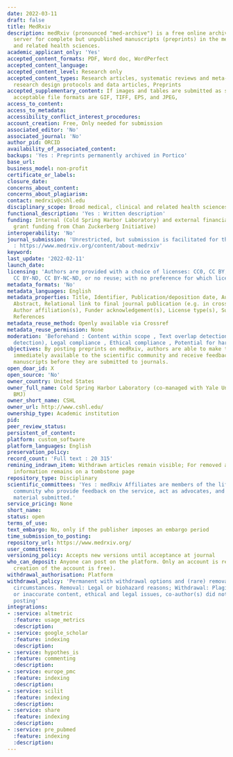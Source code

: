 ```yaml
---
date: 2022-03-11
draft: false
title: MedRxiv
description: medRxiv (pronounced "med-archive") is a free online archive and distribution
  server for complete but unpublished manuscripts (preprints) in the medical, clinical,
  and related health sciences.
academic_applicant_only: 'Yes'
accepted_content_formats: PDF, Word doc, WordPerfect
accepted_content_language:
accepted_content_level: Research only
accepted_content_types: Research articles, systematic reviews and meta-analyses, clinical
  research design protocols and data articles, Preprints
accepted_supplementary_content: If images and tables are submitted as separate files,
  acceptable file formats are GIF, TIFF, EPS, and JPEG,
access_to_content:
access_to_metadata:
accessibility_conflict_interest_procedures:
account_creation: Free, Only needed for submission
associated_editor: 'No'
associated_journal: 'No'
author_pid: ORCID
availability_of_associated_content:
backups: 'Yes : Preprints permanently archived in Portico'
base_url:
business_model: non-profit
certificate_or_labels:
closure_date:
concerns_about_content:
concerns_about_plagiarism:
contact: medrxiv@cshl.edu
disciplinary_scope: Broad medical, clinical and related health sciences
functional_description: 'Yes : Written description'
funding: Internal (Cold Spring Harbor Laboratory) and external financial support (multiyear
  grant funding from Chan Zuckerberg Initiative)
interoperability: 'No'
journal_submission: 'Unrestricted, but submission is facilitated for those journals
  : https://www.medrxiv.org/content/about-medrxiv'
keyword:
last_update: '2022-02-11'
launch_date:
licensing: 'Authors are provided with a choice of licenses: CC0, CC BY, CC BY-NC,
  CC BY-ND, CC BY-NC-ND, or no reuse; with no preference for which license chosen'
metadata_formats: 'No'
metadata_languages: English
metadata_properties: Title, Identifier, Publication/deposition date, Author name(s),
  Abstract, Relational link to final journal publication (e.g. in crossref metadata),
  Author affiliation(s), Funder acknowledgement(s), License type(s), Subject category,
  References
metadata_reuse_method: Openly available via Crossref
metadata_reuse_permission: None
moderation: 'Beforehand : Content within scope , Text overlap detection (plagiarism
  detection), Legal compliance , Ethical compliance , Potential for harm if posted'
objectives: By posting preprints on medRxiv, authors are able to make their findings
  immediately available to the scientific community and receive feedback on draft
  manuscripts before they are submitted to journals.
open_doar_id: X
open_source: 'No'
owner_country: United States
owner_full_name: Cold Spring Harbor Laboratory (co-managed with Yale University and
  BMJ)
owner_short_name: CSHL
owner_url: http://www.cshl.edu/
ownership_type: Academic institution
pid:
peer_review_status:
persistent_of_content:
platform: custom_software
platform_languages: English
preservation_policy:
record_count: 'Full text : 20 315'
remining_indrawn_item: Withdrawn articles remain visible; For removed articles, basic
  information remains on a tombstone page
repository_type: Disciplinary
scientific_committees: 'Yes : medRxiv Affiliates are members of the life sciences
  community who provide feedback on the service, act as advocates, and help in screening
  material submitted.'
service_pricing: None
short_name:
status: open
terms_of_use:
text_embargo: No, only if the publisher imposes an embargo period
time_submission_to_posting:
repository_url: https://www.medrxiv.org/
user_committees:
versioning_policy: Accepts new versions until acceptance at journal
who_can_deposit: Anyone can post on the platform. Only an account is required ( The
  creation of the account is free).
withdrawal_authorisation: Platform
withdrawal_policy: 'Permanent with withdrawal options and (rare) removal in extraneous
  circumstances. Removal: Legal or biohazard reasons; Withdrawal: Plagiarism, false
  or inaccurate content, ethical and legal issues, co-author(s) did not consent to
  posting'
integrations:
- :service: altmetric
  :feature: usage_metrics
  :description:
- :service: google_scholar
  :feature: indexing
  :description:
- :service: hypothes_is
  :feature: commenting
  :description:
- :service: europe_pmc
  :feature: indexing
  :description:
- :service: scilit
  :feature: indexing
  :description:
- :service: share
  :feature: indexing
  :description:
- :service: pre_pubmed
  :feature: indexing
  :description:
---
```



